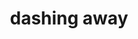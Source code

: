 ---
layout: smileys&emotion
title: dashing away
emoji: dashing_away
permalink: 💨.html
image: assets/img/3moji/dashing_away.png
---